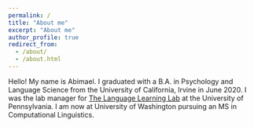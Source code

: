 ```yaml
---
permalink: /
title: "About me"
excerpt: "About me"
author_profile: true
redirect_from: 
  - /about/
  - /about.html
---
```


Hello! My name is Abimael. I graduated with a B.A. in Psychology and Language Science from the University of California, Irvine in June 2020. I was the lab manager for 
<a href="https://web.sas.upenn.edu/trueswell-lab/">The Language Learning Lab</a> at the University of Pennsylvania. I am now at University of Washington pursuing an MS in Computational Linguistics. <!--- I have researched children’s understanding of temporal and event semantics and adult scope-ambiguity resolution in Mandarin, Spanish, and English. -->
